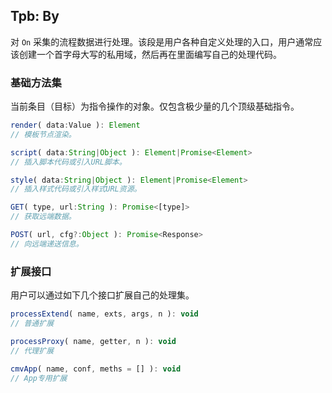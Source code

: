 ## Tpb: By

对 `On` 采集的流程数据进行处理。该段是用户各种自定义处理的入口，用户通常应该创建一个首字母大写的私用域，然后再在里面编写自己的处理代码。


### 基础方法集

当前条目（目标）为指令操作的对象。仅包含极少量的几个顶级基础指令。

```js
render( data:Value ): Element
// 模板节点渲染。

script( data:String|Object ): Element|Promise<Element>
// 插入脚本代码或引入URL脚本。

style( data:String|Object ): Element|Promise<Element>
// 插入样式代码或引入样式URL资源。

GET( type, url:String ): Promise<[type]>
// 获取远端数据。

POST( url, cfg?:Object ): Promise<Response>
// 向远端递送信息。
```


### 扩展接口

用户可以通过如下几个接口扩展自己的处理集。

```js
processExtend( name, exts, args, n ): void
// 普通扩展

processProxy( name, getter, n ): void
// 代理扩展

cmvApp( name, conf, meths = [] ): void
// App专用扩展
```